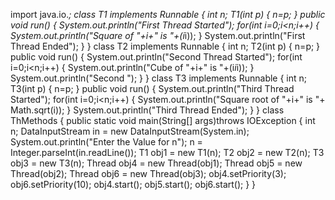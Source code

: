 import java.io.*;
class T1 implements Runnable
{
	int n;
	T1(int p)
	{
		n=p;
	}
	public void run()
	{
		System.out.println("First Thread Started");
		for(int i=0;i<n;i++)
		{
			System.out.println("Square of "+i+" is "+(i*i));
		}
		System.out.println("First Thread Ended");
	}
}
class T2 implements Runnable
{
	int n;
	T2(int p)
	{
		n=p;
	}
	public void run()
	{
		System.out.println("Second Thread Started");
		for(int i=0;i<n;i++)
		{
			System.out.println("Cube of "+i+" is "+(i*i*i));
		}
		System.out.println("Second ");
	}
}
class T3 implements Runnable
{
	int n;
	T3(int p)
	{
		n=p;
	}
	public void run()
	{
		System.out.println("Third Thread Started");
		for(int i=0;i<n;i++)
		{
			System.out.println("Square root of "+i+" is "+ Math.sqrt(i));
		}
		System.out.println("Third Thread Ended");
	}
}
class ThMethods
{
	public static void main(String[] args)throws IOException
	{
		int n;
		DataInputStream in = new DataInputStream(System.in);
		System.out.println("Enter the Value for n");
		n = Integer.parseInt(in.readLine());
		T1 obj1 = new T1(n);
		T2 obj2 = new T2(n);
		T3 obj3 = new T3(n);
		Thread obj4 = new Thread(obj1);
		Thread obj5 = new Thread(obj2);
		Thread obj6 = new Thread(obj3);
		obj4.setPriority(3);
		obj6.setPriority(10);
		obj4.start();
		obj5.start();
		obj6.start();
	}
}
